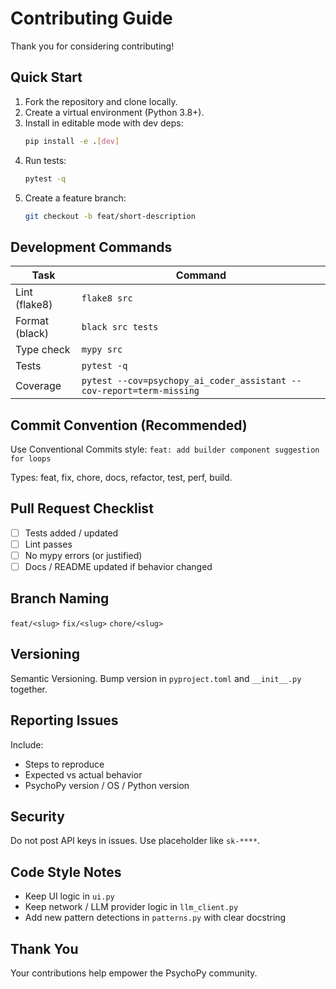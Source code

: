 # Contributing Guide

Thank you for considering contributing!

## Quick Start
1. Fork the repository and clone locally.
2. Create a virtual environment (Python 3.8+).
3. Install in editable mode with dev deps:
   ```bash
   pip install -e .[dev]
   ```
4. Run tests:
   ```bash
   pytest -q
   ```
5. Create a feature branch:
   ```bash
   git checkout -b feat/short-description
   ```

## Development Commands
| Task | Command |
|------|---------|
| Lint (flake8) | `flake8 src` |
| Format (black) | `black src tests` |
| Type check | `mypy src` |
| Tests | `pytest -q` |
| Coverage | `pytest --cov=psychopy_ai_coder_assistant --cov-report=term-missing` |

## Commit Convention (Recommended)
Use Conventional Commits style:
`feat: add builder component suggestion for loops`

Types: feat, fix, chore, docs, refactor, test, perf, build.

## Pull Request Checklist
- [ ] Tests added / updated
- [ ] Lint passes
- [ ] No mypy errors (or justified)
- [ ] Docs / README updated if behavior changed

## Branch Naming
`feat/<slug>` `fix/<slug>` `chore/<slug>`

## Versioning
Semantic Versioning. Bump version in `pyproject.toml` and `__init__.py` together.

## Reporting Issues
Include:
- Steps to reproduce
- Expected vs actual behavior
- PsychoPy version / OS / Python version

## Security
Do not post API keys in issues. Use placeholder like `sk-****`.

## Code Style Notes
- Keep UI logic in `ui.py`
- Keep network / LLM provider logic in `llm_client.py`
- Add new pattern detections in `patterns.py` with clear docstring

## Thank You
Your contributions help empower the PsychoPy community.

